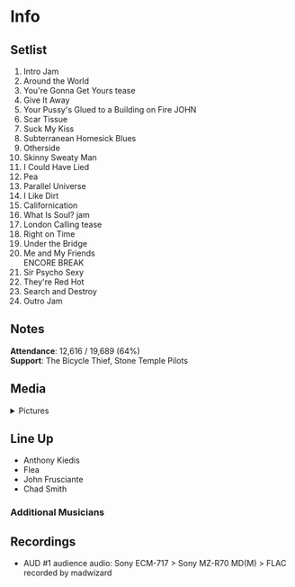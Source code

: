 # Info

## Setlist

1. Intro Jam
2. Around the World
3. You're Gonna Get Yours tease
4. Give It Away
5. Your Pussy's Glued to a Building on Fire JOHN
6. Scar Tissue
7. Suck My Kiss
8. Subterranean Homesick Blues
9. Otherside
10. Skinny Sweaty Man
11. I Could Have Lied
12. Pea
13. Parallel Universe
14. I Like Dirt
15. Californication
16. What Is Soul? jam
17. London Calling tease
18. Right on Time
19. Under the Bridge
20. Me and My Friends
<br> ENCORE BREAK
21. Sir Psycho Sexy
22. They're Red Hot
23. Search and Destroy
24. Outro Jam

## Notes

**Attendance**: 12,616 / 19,689 (64%)
<br>
**Support**: The Bicycle Thief, Stone Temple Pilots

## Media 

<details>
  <summary>Pictures</summary>
  <!--<img alt="Setlist" title="Setlist" src="_.jpg" height="200" />
  <img alt="Clipping" title="Clipping" src="_.jpg" height="200" />
  <img alt="Flyer" title="Flyer" src="_.jpg" height="200" />-->
</details>

## Line Up

* Anthony Kiedis
* Flea
* John Frusciante
* Chad Smith

### Additional Musicians

## Recordings

* AUD #1 audience audio: Sony ECM-717 > Sony MZ-R70 MD(M) > FLAC recorded by madwizard
